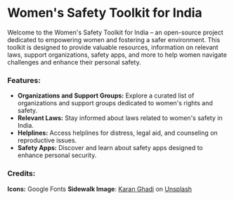 # Women's Safety Toolkit for India

Welcome to the Women's Safety Toolkit for India – an open-source project dedicated to empowering women and fostering a safer environment. This toolkit is designed to provide valuable resources, information on relevant laws, support organizations, safety apps, and more to help women navigate challenges and enhance their personal safety.

### Features:
- **Organizations and Support Groups:** Explore a curated list of organizations and support groups dedicated to women's rights and safety.
- **Relevant Laws:** Stay informed about laws related to women's safety in India.
- **Helplines:** Access helplines for distress, legal aid, and counseling on reproductive issues.
- **Safety Apps:** Discover and learn about safety apps designed to enhance personal security.

### Credits:
**Icons:** Google Fonts
**Sidewalk Image**: <a href="https://unsplash.com/@karanghadi?utm_content=creditCopyText&utm_medium=referral&utm_source=unsplash">Karan Ghadi</a> on <a href="https://unsplash.com/photos/a-brick-sidewalk-next-to-a-wall-covered-in-graffiti-HUsTEWZKe_E?utm_content=creditCopyText&utm_medium=referral&utm_source=unsplash">Unsplash</a>
  
